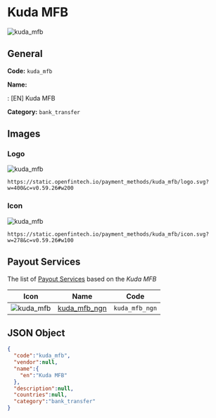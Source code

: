 
# Kuda MFB 
![kuda_mfb](https://static.openfintech.io/payment_methods/kuda_mfb/logo.svg?w=400&c=v0.59.26#w200)  

## General 
**Code:** `kuda_mfb` 
 
**Name:** 
 
:	[EN] Kuda MFB 
 
**Category:** `bank_transfer` 
 

## Images 

### Logo 
![kuda_mfb](https://static.openfintech.io/payment_methods/kuda_mfb/logo.svg?w=400&c=v0.59.26#w200)  

```
https://static.openfintech.io/payment_methods/kuda_mfb/logo.svg?w=400&c=v0.59.26#w200
```  

### Icon 
![kuda_mfb](https://static.openfintech.io/payment_methods/kuda_mfb/icon.svg?w=278&c=v0.59.26#w100)  

```
https://static.openfintech.io/payment_methods/kuda_mfb/icon.svg?w=278&c=v0.59.26#w100
```  

## Payout Services 
 
The list of [Payout Services](/payout-services/) based on the _Kuda MFB_ 

|Icon|Name|Code| 
|:---:|:---:|:---:| 
|![kuda_mfb](https://static.openfintech.io/payout_methods/kuda_mfb/icon.svg?w=278&c=v0.59.26#w40) |[kuda_mfb_ngn](/payout-services/kuda_mfb_ngn/)|`kuda_mfb_ngn`| 
 

## JSON Object 

```json
{
  "code":"kuda_mfb",
  "vendor":null,
  "name":{
    "en":"Kuda MFB"
  },
  "description":null,
  "countries":null,
  "category":"bank_transfer"
}
```  
